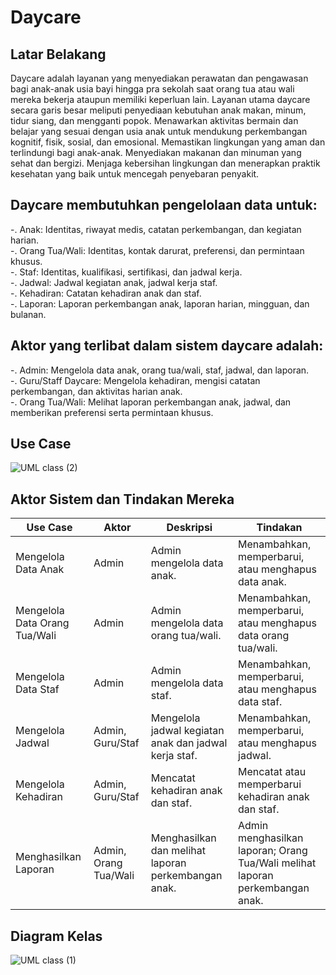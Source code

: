 # Daycare

## Latar Belakang
Daycare adalah layanan yang menyediakan perawatan dan pengawasan bagi anak-anak usia bayi hingga pra sekolah saat orang tua atau wali mereka bekerja ataupun memiliki keperluan lain. Layanan utama daycare secara garis besar meliputi penyediaan kebutuhan anak makan, minum, tidur siang, dan mengganti popok. Menawarkan aktivitas bermain dan belajar yang sesuai dengan usia anak untuk mendukung perkembangan kognitif, fisik, sosial, dan emosional. Memastikan lingkungan yang aman dan terlindungi bagi anak-anak. Menyediakan makanan dan minuman yang sehat dan bergizi. Menjaga kebersihan lingkungan dan menerapkan praktik kesehatan yang baik untuk mencegah penyebaran penyakit.

## Daycare membutuhkan pengelolaan data untuk:
-. Anak: Identitas, riwayat medis, catatan perkembangan, dan kegiatan harian. <br>
-. Orang Tua/Wali: Identitas, kontak darurat, preferensi, dan permintaan khusus. <br>
-. Staf: Identitas, kualifikasi, sertifikasi, dan jadwal kerja. <br>
-. Jadwal: Jadwal kegiatan anak, jadwal kerja staf. <br>
-. Kehadiran: Catatan kehadiran anak dan staf. <br>
-. Laporan: Laporan perkembangan anak, laporan harian, mingguan, dan bulanan. <br>

## Aktor yang terlibat dalam sistem daycare adalah:
-. Admin: Mengelola data anak, orang tua/wali, staf, jadwal, dan laporan. <br>
-. Guru/Staff Daycare: Mengelola kehadiran, mengisi catatan perkembangan, dan aktivitas harian anak. <br>
-. Orang Tua/Wali: Melihat laporan perkembangan anak, jadwal, dan memberikan preferensi serta permintaan khusus. <br>

## Use Case
![UML class (2)](https://github.com/michaeldanuekklasiya-web/Daycare/assets/88574532/4ace2c81-d7d0-49e7-8ab4-3f584a5d816c)

## Aktor Sistem dan Tindakan Mereka

| Use Case              | Aktor             | Deskripsi                                                                                      | Tindakan                                                                                                                 |
|-----------------------|-------------------|------------------------------------------------------------------------------------------------|-------------------------------------------------------------------------------------------------------------------------|
| Mengelola Data Anak   | Admin             | Admin mengelola data anak.                                                                     | Menambahkan, memperbarui, atau menghapus data anak.                                                                     |
| Mengelola Data Orang Tua/Wali | Admin    | Admin mengelola data orang tua/wali.                                                           | Menambahkan, memperbarui, atau menghapus data orang tua/wali.                                                           |
| Mengelola Data Staf   | Admin             | Admin mengelola data staf.                                                                     | Menambahkan, memperbarui, atau menghapus data staf.                                                                     |
| Mengelola Jadwal      | Admin, Guru/Staf  | Mengelola jadwal kegiatan anak dan jadwal kerja staf.                                          | Menambahkan, memperbarui, atau menghapus jadwal.                                                                        |
| Mengelola Kehadiran   | Admin, Guru/Staf  | Mencatat kehadiran anak dan staf.                                                              | Mencatat atau memperbarui kehadiran anak dan staf.                                                                      |
| Menghasilkan Laporan  | Admin, Orang Tua/Wali | Menghasilkan dan melihat laporan perkembangan anak.                                             | Admin menghasilkan laporan; Orang Tua/Wali melihat laporan perkembangan anak.                                           |



## Diagram Kelas
![UML class (1)](https://github.com/michaeldanuekklasiya-web/Daycare/assets/88574532/1320e621-5b2c-4edd-8ed4-221462bbcbaf)
